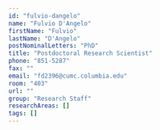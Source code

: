 ```yaml
---
id: "fulvio-dangelo"
name: "Fulvio D'Angelo"
firstName: "Fulvio"
lastName: "D'Angelo"
postNominalLetters: "PhD"
title: "Postdoctoral Research Scientist"
phone: "851-5287"
fax: ""
email: "fd2396@cumc.columbia.edu"
room: "403"
url: ""
group: "Research Staff"
researchAreas: []
tags: []
---
```

